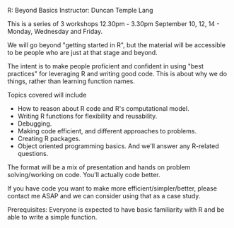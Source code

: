 R: Beyond Basics
Instructor: Duncan Temple Lang

This is a series of 3 workshops 12.30pm - 3.30pm September 10, 12, 14 - Monday, Wednesday and Friday. 

We will go beyond "getting started in R", but the material will be accessible to be people who are
just at that stage and beyond.

The intent is to make people proficient and confident in using "best practices" for
leveraging R and writing good code. This is about why we do things, rather than learning function names.

Topics covered will include
+ How to reason about R code and R's computational model.
+ Writing R functions for flexibility and reusability.
+ Debugging.
+ Making code efficient, and different approaches to problems.
+ Creating R packages.
+ Object oriented programming basics.
And we'll answer any R-related questions.

The format will be a mix of presentation and hands on problem solving/working on code.
You'll actually code better.


If you have code you want to make more efficient/simpler/better, please contact me ASAP and we can consider
using that as a case study.

Prerequisites:  Everyone is expected to have basic familiarity with R and be able to write a simple function.

